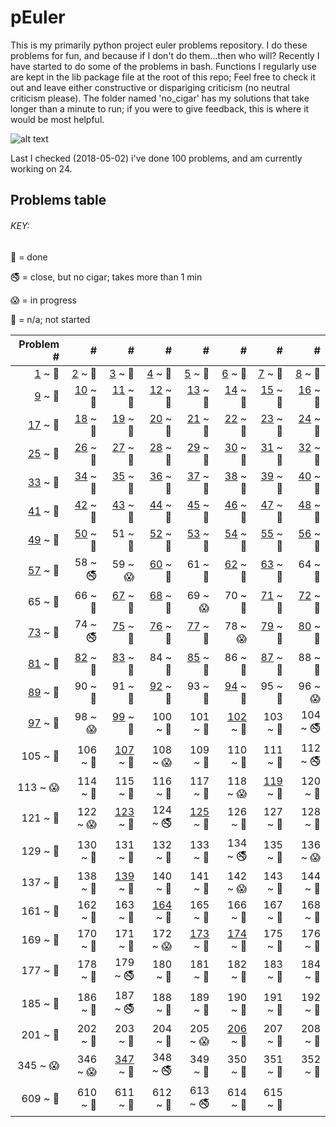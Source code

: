 # pEuler

This is my primarily python project euler problems repository.
I do these problems for fun, and because if I don't do them...then who will?
Recently I have started to do some of the problems in bash. 
Functions I regularly use are kept in the lib package file at the root of this repo;
Feel free to check it out and leave either constructive or dispariging criticism (no neutral criticism please). 
The folder named 'no_cigar' has my solutions that take longer than a minute to run; 
if you were to give feedback, this is where it would be most helpful.


![alt text](https://projecteuler.net/profile/rubinj.png)

Last I checked (2018-05-02) i've done 100 problems, and am currently working on 24.

## Problems table

###### KEY:
 
:snake: = done

:no_smoking: = close, but no cigar; takes more than 1 min

:scream: = in progress

:see_no_evil: = n/a; not started

| Problem # | # | # | # | # | # | # | # |
| ---: | ---: | ---: | ---: | ---: | ---: | ---: | ---: |
|[1](done/euler_001.py) ~ :snake:|[2](done/euler_002.py) ~ :snake:|[3](done/euler_003.py) ~ :snake:|[4](done/euler_004.py) ~ :snake:|[5](done/euler_005.py) ~ :snake:|[6](done/euler_006.py) ~ :snake:|[7](done/euler_007.py) ~ :snake:|[8](done/euler_008.py) ~ :snake:|
|[9](done/euler_009.py) ~ :snake:|[10](done/euler_010.py) ~ :snake:|[11](done/euler_011.py) ~ :snake:|[12](done/euler_012.py) ~ :snake:|[13](done/euler_013.py) ~ :snake:|[14](done/euler_014.py) ~ :snake:|[15](done/euler_015.py) ~ :snake:|[16](done/euler_016.py) ~ :snake:|
|[17](done/euler_017.py) ~ :snake:|[18](done/euler_018.py) ~ :snake:|[19](done/euler_019.py) ~ :snake:|[20](done/euler_020.py) ~ :snake:|[21](done/euler_021.py) ~ :snake:|[22](done/euler_022.py) ~ :snake:|[23](done/euler_023.py) ~ :snake:|[24](done/euler_024.py) ~ :snake:|
|[25](done/euler_025.py) ~ :snake:|[26](done/euler_026.py) ~ :snake:|[27](done/euler_027.py) ~ :snake:|[28](done/euler_028.py) ~ :snake:|[29](done/euler_029.py) ~ :snake:|[30](done/euler_030.py) ~ :snake:|[31](done/euler_031.py) ~ :snake:|[32](done/euler_032.py) ~ :snake:|
|[33](done/euler_033.py) ~ :snake:|[34](done/euler_034.py) ~ :snake:|[35](done/euler_035.py) ~ :snake:|[36](done/euler_036.py) ~ :snake:|[37](done/euler_037.py) ~ :snake:|[38](done/euler_038.py) ~ :snake:|[39](done/euler_039.py) ~ :snake:|[40](done/euler_040.py) ~ :snake:|
|[41](done/euler_041.py) ~ :snake:|[42](done/euler_042.py) ~ :snake:|[43](done/euler_043.py) ~ :snake:|[44](done/euler_044.py) ~ :snake:|[45](done/euler_045.py) ~ :snake:|[46](done/euler_046.py) ~ :snake:|[47](done/euler_047.py) ~ :snake:|[48](done/euler_048.py) ~ :snake:|
|[49](done/euler_049.py) ~ :snake:|[50](done/euler_050.py) ~ :snake:|51 ~ :see_no_evil:|[52](done/euler_052.py) ~ :snake:|[53](done/euler_053.py) ~ :snake:|[54](done/euler_054.py) ~ :snake:|[55](done/euler_055.py) ~ :snake:|[56](done/euler_056.py) ~ :snake:|
|[57](done/euler_057.py) ~ :snake:|58 ~ :no_smoking:|59 ~ :scream:|[60](done/euler_060.py) ~ :snake:|61 ~ :see_no_evil:|[62](done/euler_062.py) ~ :snake:|[63](done/euler_063.py) ~ :snake:|64 ~ :see_no_evil:|
|65 ~ :see_no_evil:|66 ~ :see_no_evil:|[67](done/euler_067.py) ~ :snake:|[68](done/euler_068.py) ~ :snake:|69 ~ :scream:|70 ~ :see_no_evil:|[71](done/euler_071.py) ~ :snake:|[72](done/euler_072.py) ~ :snake:|
|[73](done/euler_073.py) ~ :snake:|74 ~ :no_smoking:|[75](done/euler_075.py) ~ :snake:|[76](done/euler_076.py) ~ :snake:|[77](done/euler_077.py) ~ :snake:|78 ~ :scream:|[79](done/euler_079.py) ~ :snake:|[80](done/euler_080.py) ~ :snake:|
|[81](done/euler_081.py) ~ :snake:|[82](done/euler_082.py) ~ :snake:|[83](done/euler_083.py) ~ :snake:|84 ~ :see_no_evil:|[85](done/euler_085.py) ~ :snake:|86 ~ :see_no_evil:|[87](done/euler_087.py) ~ :snake:|88 ~ :see_no_evil:|
|[89](done/euler_089.py) ~ :snake:|90 ~ :see_no_evil:|91 ~ :see_no_evil:|[92](done/euler_092.py) ~ :snake:|93 ~ :see_no_evil:|[94](done/euler_094.py) ~ :snake:|95 ~ :see_no_evil:|96 ~ :scream:|
|[97](done/euler_097.py) ~ :snake:|98 ~ :scream:|[99](done/euler_099.py) ~ :snake:|100 ~ :see_no_evil:|101 ~ :see_no_evil:|[102](done/euler_102.py) ~ :snake:|103 ~ :see_no_evil:|104 ~ :no_smoking:|
|105 ~ :see_no_evil:|106 ~ :see_no_evil:|[107](done/euler_107.py) ~ :snake:|108 ~ :scream:|109 ~ :see_no_evil:|110 ~ :see_no_evil:|111 ~ :see_no_evil:|112 ~ :no_smoking:|
|113 ~ :scream:|114 ~ :see_no_evil:|115 ~ :see_no_evil:|116 ~ :see_no_evil:|117 ~ :see_no_evil:|118 ~ :scream:|[119](done/euler_119.py) ~ :snake:|120 ~ :see_no_evil:|
|121 ~ :see_no_evil:|122 ~ :scream:|[123](done/euler_123.py) ~ :snake:|124 ~ :no_smoking:|[125](done/euler_125.py) ~ :snake:|126 ~ :see_no_evil:|127 ~ :see_no_evil:|128 ~ :see_no_evil:|
|129 ~ :see_no_evil:|130 ~ :see_no_evil:|131 ~ :see_no_evil:|132 ~ :see_no_evil:|133 ~ :see_no_evil:|134 ~ :no_smoking:|135 ~ :see_no_evil:|136 ~ :scream:|
|137 ~ :see_no_evil:|138 ~ :see_no_evil:|[139](done/euler_139.py) ~ :snake:|140 ~ :see_no_evil:|141 ~ :see_no_evil:|142 ~ :scream:|143 ~ :see_no_evil:|144 ~ :see_no_evil:|
|161 ~ :see_no_evil:|162 ~ :see_no_evil:|163 ~ :see_no_evil:|[164](done/euler_164.py) ~ :snake:|165 ~ :see_no_evil:|166 ~ :see_no_evil:|167 ~ :see_no_evil:|168 ~ :see_no_evil:|
|169 ~ :see_no_evil:|170 ~ :see_no_evil:|171 ~ :see_no_evil:|172 ~ :scream:|[173](done/euler_173.py) ~ :snake:|[174](done/euler_174.py) ~ :snake:|175 ~ :see_no_evil:|176 ~ :see_no_evil:|
|177 ~ :see_no_evil:|178 ~ :see_no_evil:|179 ~ :no_smoking:|180 ~ :see_no_evil:|181 ~ :see_no_evil:|182 ~ :see_no_evil:|183 ~ :see_no_evil:|184 ~ :see_no_evil:|
|185 ~ :see_no_evil:|186 ~ :see_no_evil:|187 ~ :no_smoking:|188 ~ :see_no_evil:|189 ~ :see_no_evil:|190 ~ :see_no_evil:|191 ~ :see_no_evil:|192 ~ :see_no_evil:|
|201 ~ :see_no_evil:|202 ~ :see_no_evil:|203 ~ :see_no_evil:|204 ~ :see_no_evil:|205 ~ :scream:|[206](done/euler_206.py) ~ :snake:|207 ~ :see_no_evil:|208 ~ :see_no_evil:|
|345 ~ :scream:|346 ~ :scream:|[347](done/euler_347.py) ~ :snake:|348 ~ :no_smoking:|349 ~ :see_no_evil:|350 ~ :see_no_evil:|351 ~ :see_no_evil:|352 ~ :see_no_evil:|
|609 ~ :see_no_evil:|610 ~ :see_no_evil:|611 ~ :see_no_evil:|612 ~ :see_no_evil:|613 ~ :no_smoking:|614 ~ :see_no_evil:|615 ~ :see_no_evil:|
